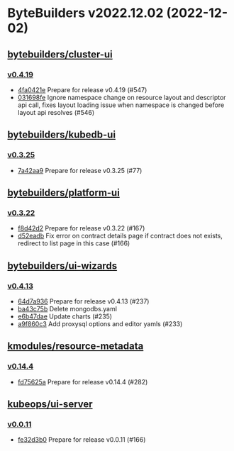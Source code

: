 # ByteBuilders v2022.12.02 (2022-12-02)


## [bytebuilders/cluster-ui](https://github.com/bytebuilders/cluster-ui)

### [v0.4.19](https://github.com/bytebuilders/cluster-ui/releases/tag/v0.4.19)

- [4fa0421e](https://github.com/bytebuilders/cluster-ui/commit/4fa0421e) Prepare for release v0.4.19 (#547)
- [031698fe](https://github.com/bytebuilders/cluster-ui/commit/031698fe) Ignore namespace change on resource layout and descriptor api call, fixes layout loading issue when namespace is changed before layout api resolves (#546)



## [bytebuilders/kubedb-ui](https://github.com/bytebuilders/kubedb-ui)

### [v0.3.25](https://github.com/bytebuilders/kubedb-ui/releases/tag/v0.3.25)

- [7a42aa9](https://github.com/bytebuilders/kubedb-ui/commit/7a42aa9) Prepare for release v0.3.25 (#77)



## [bytebuilders/platform-ui](https://github.com/bytebuilders/platform-ui)

### [v0.3.22](https://github.com/bytebuilders/platform-ui/releases/tag/v0.3.22)

- [f8d42d2](https://github.com/bytebuilders/platform-ui/commit/f8d42d2) Prepare for release v0.3.22 (#167)
- [d52eadb](https://github.com/bytebuilders/platform-ui/commit/d52eadb) Fix error on contract details page if contract does not exists, redirect to list page in this case (#166)



## [bytebuilders/ui-wizards](https://github.com/bytebuilders/ui-wizards)

### [v0.4.13](https://github.com/bytebuilders/ui-wizards/releases/tag/v0.4.13)

- [64d7a936](https://github.com/bytebuilders/ui-wizards/commit/64d7a936) Prepare for release v0.4.13 (#237)
- [ba43c75b](https://github.com/bytebuilders/ui-wizards/commit/ba43c75b) Delete mongodbs.yaml
- [e6b47dae](https://github.com/bytebuilders/ui-wizards/commit/e6b47dae) Update charts (#235)
- [a9f860c3](https://github.com/bytebuilders/ui-wizards/commit/a9f860c3) Add proxysql options and editor yamls (#233)



## [kmodules/resource-metadata](https://github.com/kmodules/resource-metadata)

### [v0.14.4](https://github.com/kmodules/resource-metadata/releases/tag/v0.14.4)

- [fd75625a](https://github.com/kmodules/resource-metadata/commit/fd75625a) Prepare for release v0.14.4 (#282)



## [kubeops/ui-server](https://github.com/kubeops/ui-server)

### [v0.0.11](https://github.com/kubeops/ui-server/releases/tag/v0.0.11)

- [fe32d3b0](https://github.com/kubeops/ui-server/commit/fe32d3b01) Prepare for release v0.0.11 (#166)



